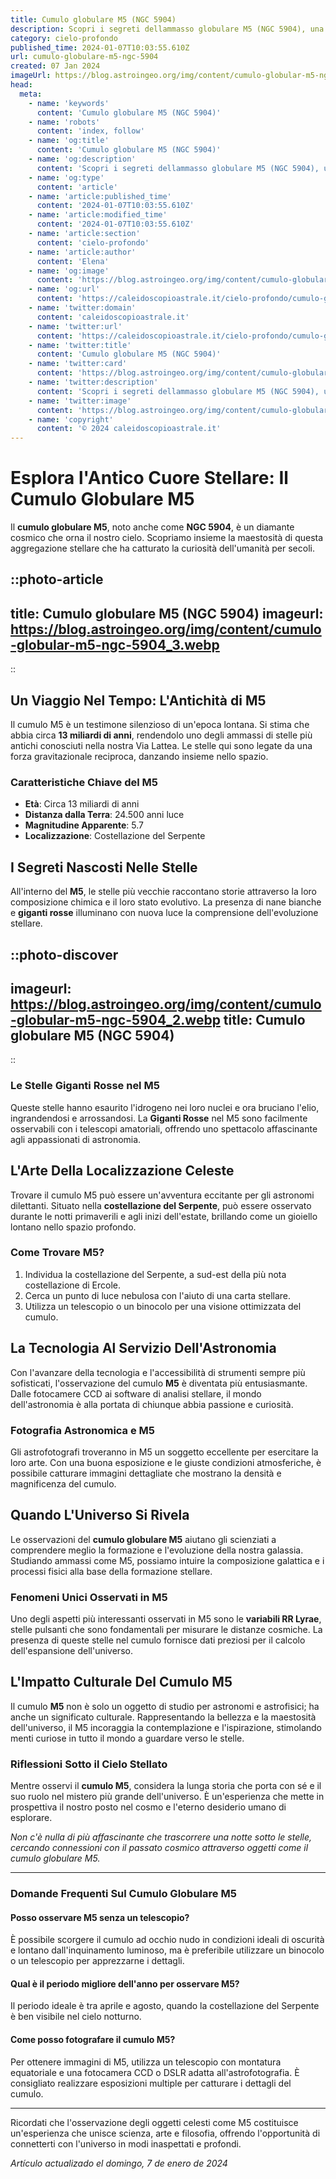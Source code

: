 ```yaml
---
title: Cumulo globulare M5 (NGC 5904)
description: Scopri i segreti dellammasso globulare M5 (NGC 5904), una meraviglia celeste piena di stelle; immersione nelluniverso da non perdere!
category: cielo-profondo
published_time: 2024-01-07T10:03:55.610Z
url: cumulo-globulare-m5-ngc-5904
created: 07 Jan 2024
imageUrl: https://blog.astroingeo.org/img/content/cumulo-globular-m5-ngc-5904_3.webp
head:
  meta:
    - name: 'keywords'
      content: 'Cumulo globulare M5 (NGC 5904)'
    - name: 'robots'
      content: 'index, follow'
    - name: 'og:title'
      content: 'Cumulo globulare M5 (NGC 5904)'
    - name: 'og:description'
      content: 'Scopri i segreti dellammasso globulare M5 (NGC 5904), una meraviglia celeste piena di stelle; immersione nelluniverso da non perdere!'
    - name: 'og:type'
      content: 'article'
    - name: 'article:published_time'
      content: '2024-01-07T10:03:55.610Z'
    - name: 'article:modified_time'
      content: '2024-01-07T10:03:55.610Z'
    - name: 'article:section'
      content: 'cielo-profondo'
    - name: 'article:author'
      content: 'Elena'
    - name: 'og:image'
      content: 'https://blog.astroingeo.org/img/content/cumulo-globular-m5-ngc-5904_3.webp'
    - name: 'og:url'
      content: 'https://caleidoscopioastrale.it/cielo-profondo/cumulo-globulare-m5-ngc-5904'
    - name: 'twitter:domain'
      content: 'caleidoscopioastrale.it'
    - name: 'twitter:url'
      content: 'https://caleidoscopioastrale.it/cielo-profondo/cumulo-globulare-m5-ngc-5904'
    - name: 'twitter:title'
      content: 'Cumulo globulare M5 (NGC 5904)'
    - name: 'twitter:card'
      content: 'https://blog.astroingeo.org/img/content/cumulo-globular-m5-ngc-5904_3.webp'
    - name: 'twitter:description'
      content: 'Scopri i segreti dellammasso globulare M5 (NGC 5904), una meraviglia celeste piena di stelle; immersione nelluniverso da non perdere!'
    - name: 'twitter:image'
      content: 'https://blog.astroingeo.org/img/content/cumulo-globular-m5-ngc-5904_3.webp'
    - name: 'copyright'
      content: '© 2024 caleidoscopioastrale.it'
---
```

# Esplora l'Antico Cuore Stellare: Il Cumulo Globulare M5

Il **cumulo globulare M5**, noto anche come **NGC 5904**, è un diamante cosmico che orna il nostro cielo. Scopriamo insieme la maestosità di questa aggregazione stellare che ha catturato la curiosità dell'umanità per secoli.

::photo-article
---
title: Cumulo globulare M5 (NGC 5904)
imageurl: https://blog.astroingeo.org/img/content/cumulo-globular-m5-ngc-5904_3.webp
---
::

## Un Viaggio Nel Tempo: L'Antichità di M5

Il cumulo M5 è un testimone silenzioso di un'epoca lontana. Si stima che abbia circa **13 miliardi di anni**, rendendolo uno degli ammassi di stelle più antichi conosciuti nella nostra Via Lattea. Le stelle qui sono legate da una forza gravitazionale reciproca, danzando insieme nello spazio.

### Caratteristiche Chiave del M5

- **Età**: Circa 13 miliardi di anni
- **Distanza dalla Terra**: 24.500 anni luce
- **Magnitudine Apparente**: 5.7
- **Localizzazione**: Costellazione del Serpente

## I Segreti Nascosti Nelle Stelle

All'interno del **M5**, le stelle più vecchie raccontano storie attraverso la loro composizione chimica e il loro stato evolutivo. La presenza di nane bianche e **giganti rosse** illuminano con nuova luce la comprensione dell'evoluzione stellare.

::photo-discover
---
imageurl: https://blog.astroingeo.org/img/content/cumulo-globular-m5-ngc-5904_2.webp
title: Cumulo globulare M5 (NGC 5904)
---
::

### Le Stelle Giganti Rosse nel M5

Queste stelle hanno esaurito l'idrogeno nei loro nuclei e ora bruciano l'elio, ingrandendosi e arrossandosi. La **Giganti Rosse** nel M5 sono facilmente osservabili con i telescopi amatoriali, offrendo uno spettacolo affascinante agli appassionati di astronomia.

## L'Arte Della Localizzazione Celeste

Trovare il cumulo M5 può essere un'avventura eccitante per gli astronomi dilettanti. Situato nella **costellazione del Serpente**, può essere osservato durante le notti primaverili e agli inizi dell'estate, brillando come un gioiello lontano nello spazio profondo.

### **Come Trovare M5?**

1. Individua la costellazione del Serpente, a sud-est della più nota costellazione di Ercole.
2. Cerca un punto di luce nebulosa con l'aiuto di una carta stellare.
3. Utilizza un telescopio o un binocolo per una visione ottimizzata del cumulo.

## La Tecnologia Al Servizio Dell'Astronomia

Con l'avanzare della tecnologia e l'accessibilità di strumenti sempre più sofisticati, l'osservazione del cumulo **M5** è diventata più entusiasmante. Dalle fotocamere CCD ai software di analisi stellare, il mondo dell'astronomia è alla portata di chiunque abbia passione e curiosità.

### Fotografia Astronomica e M5

Gli astrofotografi troveranno in M5 un soggetto eccellente per esercitare la loro arte. Con una buona esposizione e le giuste condizioni atmosferiche, è possibile catturare immagini dettagliate che mostrano la densità e magnificenza del cumulo.

## Quando L'Universo Si Rivela

Le osservazioni del **cumulo globulare M5** aiutano gli scienziati a comprendere meglio la formazione e l'evoluzione della nostra galassia. Studiando ammassi come M5, possiamo intuire la composizione galattica e i processi fisici alla base della formazione stellare.

### Fenomeni Unici Osservati in M5

Uno degli aspetti più interessanti osservati in M5 sono le **variabili RR Lyrae**, stelle pulsanti che sono fondamentali per misurare le distanze cosmiche. La presenza di queste stelle nel cumulo fornisce dati preziosi per il calcolo dell'espansione dell'universo.

## L'Impatto Culturale Del Cumulo M5

Il cumulo **M5** non è solo un oggetto di studio per astronomi e astrofisici; ha anche un significato culturale. Rappresentando la bellezza e la maestosità dell'universo, il M5 incoraggia la contemplazione e l'ispirazione, stimolando menti curiose in tutto il mondo a guardare verso le stelle.

### Riflessioni Sotto il Cielo Stellato

Mentre osservi il **cumulo M5**, considera la lunga storia che porta con sé e il suo ruolo nel mistero più grande dell'universo. È un'esperienza che mette in prospettiva il nostro posto nel cosmo e l'eterno desiderio umano di esplorare.

_Non c'è nulla di più affascinante che trascorrere una notte sotto le stelle, cercando connessioni con il passato cosmico attraverso oggetti come il cumulo globulare M5._

---

### Domande Frequenti Sul Cumulo Globulare M5

#### Posso osservare M5 senza un telescopio?
È possibile scorgere il cumulo ad occhio nudo in condizioni ideali di oscurità e lontano dall'inquinamento luminoso, ma è preferibile utilizzare un binocolo o un telescopio per apprezzarne i dettagli.

#### Qual è il periodo migliore dell'anno per osservare M5?
Il periodo ideale è tra aprile e agosto, quando la costellazione del Serpente è ben visibile nel cielo notturno.

#### Come posso fotografare il cumulo M5?
Per ottenere immagini di M5, utilizza un telescopio con montatura equatoriale e una fotocamera CCD o DSLR adatta all'astrofotografia. È consigliato realizzare esposizioni multiple per catturare i dettagli del cumulo.

---

Ricordati che l'osservazione degli oggetti celesti come M5 costituisce un'esperienza che unisce scienza, arte e filosofia, offrendo l'opportunità di connetterti con l'universo in modi inaspettati e profondi.

_Artículo actualizado el domingo, 7 de enero de 2024_